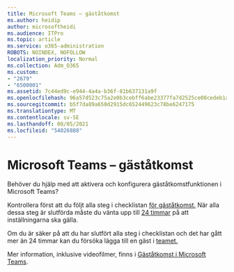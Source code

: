 ```yaml
---
title: Microsoft Teams – gäståtkomst
ms.author: heidip
author: microsoftheidi
ms.audience: ITPro
ms.topic: article
ms.service: o365-administration
ROBOTS: NOINDEX, NOFOLLOW
localization_priority: Normal
ms.collection: Adm_O365
ms.custom:
- "2679"
- "6500001"
ms.assetid: 7c44ed9c-e944-4a4a-b36f-81b637131a9f
ms.openlocfilehash: 96a57d523c75a2e0b3cebff6abe23377fa7d2525ce00cedeb1a16c6669255c8e
ms.sourcegitcommit: b5f7da89a650d2915dc652449623c78be6247175
ms.translationtype: MT
ms.contentlocale: sv-SE
ms.lasthandoff: 08/05/2021
ms.locfileid: "54026888"
---
```

# <a name="microsoft-teams---guest-access"></a>Microsoft Teams – gäståtkomst

Behöver du hjälp med att aktivera och konfigurera gäståtkomstfunktionen i Microsoft Teams?  

Kontrollera först att du följt alla steg i checklistan [för gäståtkomst.](https://docs.microsoft.com/microsoftteams/guest-access-checklist) När alla dessa steg är slutförda måste du vänta upp till [24 timmar](https://docs.microsoft.com/microsoftteams/manage-guests#guest-access-latencies) på att inställningarna ska gälla.

Om du är säker på att du har slutfört alla steg i checklistan och det har gått mer än 24 timmar kan du försöka lägga till en gäst i [teamet.](https://support.office.com/article/add-guests-to-a-team-in-teams-fccb4fa6-f864-4508-bdde-256e7384a14f#ID0EAABAAA=Desktop)

Mer information, inklusive videofilmer, finns i [Gäståtkomst i Microsoft Teams](https://docs.microsoft.com/microsoftteams/guest-access).
